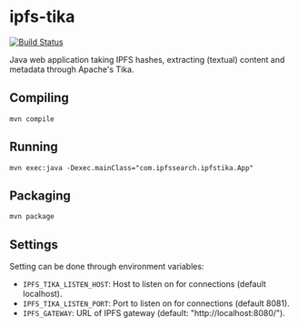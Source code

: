 # ipfs-tika
[![Build Status](https://travis-ci.org/ipfs-search/ipfs-tika.svg?branch=travis)](https://travis-ci.org/ipfs-tika/ipfs-tika)

Java web application taking IPFS hashes, extracting (textual) content and metadata through Apache's Tika.

## Compiling
`mvn compile`

## Running
`mvn exec:java -Dexec.mainClass="com.ipfssearch.ipfstika.App"`

## Packaging
`mvn package`

## Settings
Setting can be done through environment variables:

* `IPFS_TIKA_LISTEN_HOST`: Host to listen on for connections (default localhost).
* `IPFS_TIKA_LISTEN_PORT`: Port to listen on for connections (default 8081).
* `IPFS_GATEWAY`: URL of IPFS gateway (default: "http://localhost:8080/").
